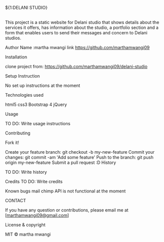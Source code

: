 ${1:DELANI STUDIO}

<br>This project is a static website for Delani studio that shows details about the services it offers, has information about the studio, a portfolio section and a form that enables users to send their messages and concern to Delani studios.

Author
Name :martha mwangi link https://github.com/marthamwangi09

Installation

clone project from: https://github.com/marthamwangi09/delani-studio

Setup Instruction

No set up instructions at the moment

Technologies used

html5 
css3
 Bootstrap 
 4 jQuery

Usage

TO DO: Write usage instructions

Contributing

Fork it!

Create your feature branch: git checkout -b my-new-feature
Commit your changes: git commit -am 'Add some feature'
Push to the branch: git push origin my-new-feature
Submit a pull request :D
History

TO DO: Write history

Credits
TO DO: Write credits

Known bugs
mail chimp API is not functional at the moment

CONTACT

If you have any question or contributions, please email me at [marthamwangi09@gmail.com]

License & copyright

MIT © martha mwangi
